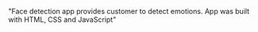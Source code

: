 "Face detection app provides customer to detect emotions. App was built with HTML, CSS and JavaScript" 
